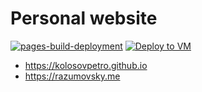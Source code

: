 # Personal website

[![pages-build-deployment](https://github.com/kolosovpetro/kolosovpetro.github.io/actions/workflows/pages/pages-build-deployment/badge.svg)](https://github.com/kolosovpetro/kolosovpetro.github.io/actions/workflows/pages/pages-build-deployment)
[![Deploy to VM](https://github.com/kolosovpetro/kolosovpetro.github.io/actions/workflows/main.yml/badge.svg)](https://github.com/kolosovpetro/kolosovpetro.github.io/actions/workflows/main.yml)

- https://kolosovpetro.github.io
- https://razumovsky.me
